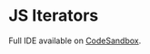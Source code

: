 # JS Iterators

Full IDE available on [CodeSandbox](https://codesandbox.io/p/sandbox/javascript-iterators-generator-functions-w992rn).
